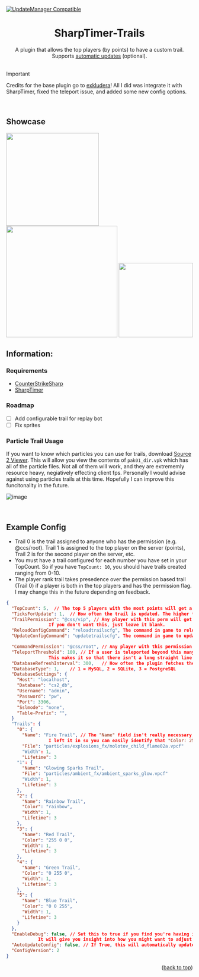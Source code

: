 <a name="readme-top"></a>
[![UpdateManager Compatible](https://img.shields.io/badge/CS2-UpdateManager-darkgreen)](https://github.com/Kandru/cs2-update-manager/)

<div align="center">
<h1 align="center">SharpTimer-Trails</h1>
A plugin that allows the top players (by points) to have a custom trail. Supports <a href="https://github.com/Kandru/cs2-update-manager">automatic updates</a> (optional).
</div>
<br>

> [!IMPORTANT]
> Credits for the base plugin go to [exkludera](https://github.com/exkludera)! All I did was integrate it with SharpTimer, fixed the teleport issue, and added some new config options.
> 
<br>

## Showcase

<img src="https://github.com/user-attachments/assets/1135a673-e19f-4a00-9edc-f4bfc760c45f" width="250">
<img src="https://github.com/user-attachments/assets/af7406b0-3911-489c-91e1-3dde79002790" width="300">
<img src="https://github.com/user-attachments/assets/7dddc6cc-a0aa-4946-9c49-c5bf6b48ceb1" width="200">


<br>

## Information:

### Requirements
- [CounterStrikeSharp](https://github.com/roflmuffin/CounterStrikeSharp)
- [SharpTimer](https://github.com/Letaryat/poor-sharptimer)

### Roadmap
- [ ] Add configurable trail for replay bot
- [ ] Fix sprites

### Particle Trail Usage
If you want to know which particles you can use for trails, download [Source 2 Viewer](https://github.com/ValveResourceFormat/ValveResourceFormat).
This will allow you view the contents of `pak01_dir.vpk` which has all of the particle files. Not all of them will work, and they are extrememly resource heavy, negiatively effecting client fps. Personally I would advise against using particles trails at this time. Hopefully I can improve this funcitonality in the future.

![image](https://github.com/user-attachments/assets/adaa5452-dab6-4af0-97a6-832453db8e4b)


<br>

## Example Config
- Trail 0 is the trail assigned to anyone who has the permission (e.g. @ccs/root). Trail 1 is assigned to the top player on the server (points), Trail 2 is for the second player on the server, etc.
- You must have a trail configured for each number you have set in your TopCount. So if you have `TopCount: 10`, you should have trails created ranging from 0-10.
- The player rank trail takes presedence over the permission based trail (Trail 0) if a player is both in the top players and has the permission flag. I may change this in the future depending on feedback.
```json
{
  "TopCount": 5,  // The top 5 players with the most points will get a trail.
  "TicksForUpdate": 1,	// How often the trail is updated. The higher the number the less smooth the trail will look.
  "TrailPermission": "@css/vip", // Any player with this perm will get the trail set in Trail 0.
				If you don't want this, just leave it blank.
  "ReloadConfigCommand": "reloadtrailscfg", The command in game to reload your config, useful for testing
  "UpdateConfigCommand": "updatetrailscfg", The command in game to update your config

  "CommandPermission": "@css/root", // Any player with this permission will be able to use the reload/update commands.
  "TeleportThreshold": 100,	// If a user is teleported beyond this many units in a tick the trail won't show.
				This makes it so that there isn't a long straight line between teleports/respawns.
  "DatabaseRefreshInterval": 300,	// How often the plugin fetches the list of top players from the database.
  "DatabaseType": 1,	// 1 = MySQL, 2 = SQLite, 3 = PostgreSQL
  "DatabaseSettings": {
	"Host": "localhost",
	"Database": "cs2_db",
	"Username": "admin",
	"Password": "pw",
	"Port": 3306,
	"Sslmode": "none",
	"Table-Prefix": "",
  }
  "Trails": {
    "0": {
      "Name": "Fire Trail",	// The "Name" field isn't really necessary, you can omit it if you like.
				I left it in so you can easily identify that "Color: 255 165 0" is Orange for example.
      "File": "particles/explosions_fx/molotov_child_flame02a.vpcf"
      "Width": 1,
      "Lifetime": 3
    "1": {
      "Name": "Glowing Sparks Trail",
      "File": "particles/ambient_fx/ambient_sparks_glow.vpcf"
      "Width": 1,
      "Lifetime": 3
    },
    "2": {
      "Name": "Rainbow Trail",
      "Color": "rainbow",
      "Width": 1,
      "Lifetime": 3
    },
    "3": {
      "Name": "Red Trail",
      "Color": "255 0 0",
      "Width": 1,
      "Lifetime": 3
    },
    "4": {
      "Name": "Green Trail",
      "Color": "0 255 0",
      "Width": 1,
      "Lifetime": 3
    },
    "5": {
      "Name": "Blue Trail",
      "Color": "0 0 255",
      "Width": 1,
      "Lifetime": 3
    }
  },
  "EnableDebug": false,	// Set this to true if you find you're having issues with the trail being created when teleporting.
			It will give you insight into how you might want to adjust your TeleportThreshold value, as it shows teleport distances.
  "AutoUpdateConfig": false, // If True, this will automatically update your config when you have installed a version of the plugin (if config values have changed)
  "ConfigVersion": 2
}
```
<p align="right">(<a href="#readme-top">back to top</a>)</p>
